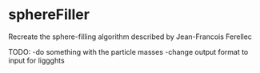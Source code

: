 sphereFiller
============

Recreate the sphere-filling algorithm described by Jean-Francois Ferellec


TODO:
-do something with the particle masses
-change output format to input for liggghts
